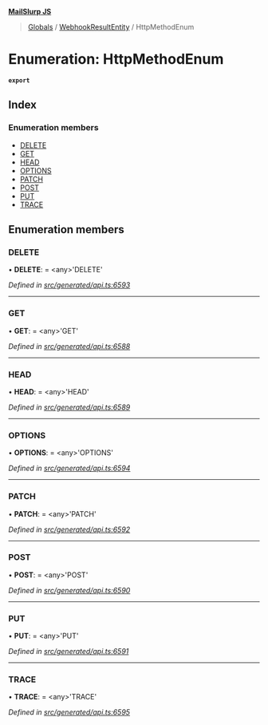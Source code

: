 **[MailSlurp JS](../README.md)**

> [Globals](../README.md) / [WebhookResultEntity](../modules/webhookresultentity.md) / HttpMethodEnum

# Enumeration: HttpMethodEnum

**`export`** 

## Index

### Enumeration members

* [DELETE](webhookresultentity.httpmethodenum.md#delete)
* [GET](webhookresultentity.httpmethodenum.md#get)
* [HEAD](webhookresultentity.httpmethodenum.md#head)
* [OPTIONS](webhookresultentity.httpmethodenum.md#options)
* [PATCH](webhookresultentity.httpmethodenum.md#patch)
* [POST](webhookresultentity.httpmethodenum.md#post)
* [PUT](webhookresultentity.httpmethodenum.md#put)
* [TRACE](webhookresultentity.httpmethodenum.md#trace)

## Enumeration members

### DELETE

•  **DELETE**:  = \<any>'DELETE'

*Defined in [src/generated/api.ts:6593](https://github.com/mailslurp/mailslurp-client/blob/37bf78e/src/generated/api.ts#L6593)*

___

### GET

•  **GET**:  = \<any>'GET'

*Defined in [src/generated/api.ts:6588](https://github.com/mailslurp/mailslurp-client/blob/37bf78e/src/generated/api.ts#L6588)*

___

### HEAD

•  **HEAD**:  = \<any>'HEAD'

*Defined in [src/generated/api.ts:6589](https://github.com/mailslurp/mailslurp-client/blob/37bf78e/src/generated/api.ts#L6589)*

___

### OPTIONS

•  **OPTIONS**:  = \<any>'OPTIONS'

*Defined in [src/generated/api.ts:6594](https://github.com/mailslurp/mailslurp-client/blob/37bf78e/src/generated/api.ts#L6594)*

___

### PATCH

•  **PATCH**:  = \<any>'PATCH'

*Defined in [src/generated/api.ts:6592](https://github.com/mailslurp/mailslurp-client/blob/37bf78e/src/generated/api.ts#L6592)*

___

### POST

•  **POST**:  = \<any>'POST'

*Defined in [src/generated/api.ts:6590](https://github.com/mailslurp/mailslurp-client/blob/37bf78e/src/generated/api.ts#L6590)*

___

### PUT

•  **PUT**:  = \<any>'PUT'

*Defined in [src/generated/api.ts:6591](https://github.com/mailslurp/mailslurp-client/blob/37bf78e/src/generated/api.ts#L6591)*

___

### TRACE

•  **TRACE**:  = \<any>'TRACE'

*Defined in [src/generated/api.ts:6595](https://github.com/mailslurp/mailslurp-client/blob/37bf78e/src/generated/api.ts#L6595)*
